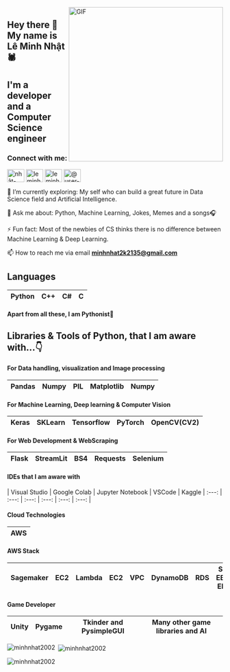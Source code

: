 <img align="right" alt="GIF" src="https://github.com/Spidy20/spidy20/blob/main/demo.gif" width="360"/>


## Hey there 👋 My name is Lê Minh Nhật 🕷
## I'm a developer and a Computer Science engineer


<h3 align="left">Connect with me:</h3>
<p align="left">
<a href="https://linkedin.com/in/nhật-lê-8b8561249" target="blank"><img align="center" src="https://raw.githubusercontent.com/rahuldkjain/github-profile-readme-generator/master/src/images/icons/Social/linked-in-alt.svg" alt="nhật-lê-8b8561249" height="30" width="40" /></a>
<a href="https://fb.com/leminhnhat2" target="blank"><img align="center" src="https://raw.githubusercontent.com/rahuldkjain/github-profile-readme-generator/master/src/images/icons/Social/facebook.svg" alt="leminhnhat2" height="30" width="40" /></a>
<a href="https://instagram.com/leminh2893" target="blank"><img align="center" src="https://raw.githubusercontent.com/rahuldkjain/github-profile-readme-generator/master/src/images/icons/Social/instagram.svg" alt="leminh2893" height="30" width="40" /></a>
<a href="https://www.youtube.com/@user-jn7vz7oj1v/videos" target="blank"><img align="center" src="https://raw.githubusercontent.com/rahuldkjain/github-profile-readme-generator/master/src/images/icons/Social/youtube.svg" alt="@user-jn7vz7oj1v" height="30" width="40" /></a>
</p>
 

🌱 I’m currently exploring: My self who can build a great future in Data Science field and Artificial Intelligence.

💬 Ask me about: Python, Machine Learning, Jokes, Memes and a songs🎧

⚡ Fun fact: Most of the newbies of CS thinks there is no difference between Machine Learning & Deep Learning.

📫 How to reach me via email **minhnhat2k2135@gmail.com**



## Languages

| Python | C++ | C# | C | 
| :---: | :---: | :---: | :---: |

#### Apart from all these, I am Pythonist🐍

## Libraries & Tools of Python, that I am aware with...👇

#### For Data handling, visualization and Image processing
| Pandas | Numpy | PIL | Matplotlib | Numpy |
| :---: | :---: | :---: | :---: | :---: |

#### For Machine Learning, Deep learning & Computer Vision
| Keras | SKLearn | Tensorflow | PyTorch | OpenCV(CV2) |
| :---: | :---: | :---: | :---: | :---: |

#### For Web Development & WebScraping
| Flask | StreamLit | BS4 | Requests | Selenium |
| :---: | :---: | :---: | :---: | :---: |

#### IDEs that I am aware with 
| Visual Studio | Google Colab | Jupyter Notebook | VSCode | Kaggle
| :---: | :---: | :---: | :---: | :---: | :---: |

#### Cloud Technologies
 | AWS | 
 | :---: |
 
 #### AWS Stack
 | Sagemaker | EC2 | Lambda | EC2 | VPC | DynamoDB | RDS | S3, EBS, EFS | Many more ...
 | :---: | :---: | :---: | :---: | :---: | :---: | :---: | :---: | :---:
 
 #### Game Developer
 | Unity | Pygame | Tkinder and PysimpleGUI | Many other game libraries and AI |
 | :---: | :---: | :---: | :---: |



<p><img align="left" src="https://github-readme-stats.vercel.app/api/top-langs?username=minhnhat2002&show_icons=true&locale=en&layout=compact" alt="minhnhat2002" /></p>  

<p>&nbsp;<img align="center" src="https://github-readme-stats.vercel.app/api?username=minhnhat2002&show_icons=true&locale=en" alt="minhnhat2002" /></p>

<p><img align="center" src="https://github-readme-streak-stats.herokuapp.com/?user=minhnhat2002&" alt="minhnhat2002" /></p>
